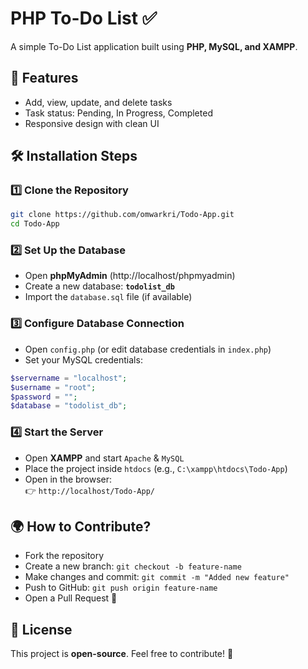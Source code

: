 # PHP To-Do List ✅

A simple To-Do List application built using **PHP, MySQL, and XAMPP**.

## 🚀 Features
- Add, view, update, and delete tasks
- Task status: Pending, In Progress, Completed
- Responsive design with clean UI

## 🛠️ Installation Steps
### 1️⃣ Clone the Repository
```bash
git clone https://github.com/omwarkri/Todo-App.git
cd Todo-App
```

### 2️⃣ Set Up the Database
- Open **phpMyAdmin** (http://localhost/phpmyadmin)
- Create a new database: **`todolist_db`**
- Import the `database.sql` file (if available)

### 3️⃣ Configure Database Connection
- Open `config.php` (or edit database credentials in `index.php`)
- Set your MySQL credentials:
```php
$servername = "localhost";
$username = "root";
$password = "";
$database = "todolist_db";
```

### 4️⃣ Start the Server
- Open **XAMPP** and start `Apache` & `MySQL`
- Place the project inside `htdocs` (e.g., `C:\xampp\htdocs\Todo-App`)
- Open in the browser:  
  👉 `http://localhost/Todo-App/`

## 🌍 How to Contribute?
- Fork the repository
- Create a new branch: `git checkout -b feature-name`
- Make changes and commit: `git commit -m "Added new feature"`
- Push to GitHub: `git push origin feature-name`
- Open a Pull Request 🚀

## 📜 License
This project is **open-source**. Feel free to contribute! 🚀

